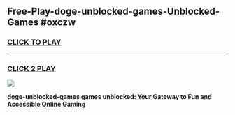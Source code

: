 
## Free-Play-doge-unblocked-games-Unblocked-Games #oxczw
<h3>
<a href="https://news.freeplayer.one?title=doge-unblocked-games&ref=8M">CLICK TO PLAY</a></h3>
<hr>

<h3>
<a href="https://news.freeplayer.one?title=doge-unblocked-games&ref=8M">CLICK 2 PLAY</a>
  
</h3>

<a href="https://news.freeplayer.one?title=doge-unblocked-games&ref=8M"><img src="https://clearcache.store/games.png"></a>


**doge-unblocked-games games unblocked: Your Gateway to Fun and Accessible Online Gaming**
